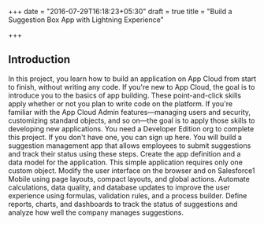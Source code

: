 +++
date = "2016-07-29T16:18:23+05:30"
draft = true
title = "Build a Suggestion Box App with Lightning Experience"

+++



Introduction
-------------

In this project, you learn how to build an application on App Cloud from start to finish, without writing any code. If you're new to App Cloud, the goal is to introduce you to the basics of app building. These point-and-click skills apply whether or not you plan to write code on the platform. If you're familiar with the App Cloud Admin features—managing users and security, customizing standard objects, and so on—the goal is to apply those skills to developing new applications. You need a Developer Edition org to complete this project. If you don't have one, you can sign up here.
You will build a suggestion management app that allows employees to submit suggestions and track their status using these steps.
Create the app definition and a data model for the application. This simple application requires only one custom object.
Modify the user interface on the browser and on Salesforce1 Mobile using page layouts, compact layouts, and global actions.
Automate calculations, data quality, and database updates to improve the user experience using formulas, validation rules, and a process builder.
Define reports, charts, and dashboards to track the status of suggestions and analyze how well the company manages suggestions.
